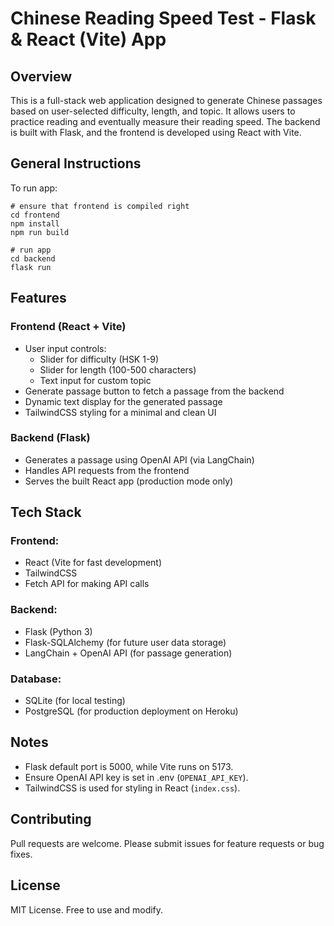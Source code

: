 # Chinese Reading Speed Test - Flask & React (Vite) App

## Overview

This is a full-stack web application designed to generate Chinese passages based on user-selected difficulty, length, and topic. It allows users to practice reading and eventually measure their reading speed. The backend is built with Flask, and the frontend is developed using React with Vite.

## General Instructions

To run app:
```
# ensure that frontend is compiled right
cd frontend
npm install
npm run build

# run app
cd backend
flask run
```

## Features

### Frontend (React + Vite)

* User input controls:
    * Slider for difficulty (HSK 1-9)
    * Slider for length (100-500 characters)
    * Text input for custom topic
* Generate passage button to fetch a passage from the backend
* Dynamic text display for the generated passage
* TailwindCSS styling for a minimal and clean UI

### Backend (Flask)

* Generates a passage using OpenAI API (via LangChain)
* Handles API requests from the frontend
* Serves the built React app (production mode only)

## Tech Stack

### Frontend:

* React (Vite for fast development)
* TailwindCSS
* Fetch API for making API calls

### Backend:

* Flask (Python 3)
* Flask-SQLAlchemy (for future user data storage)
* LangChain + OpenAI API (for passage generation)

### Database:

* SQLite (for local testing) 
* PostgreSQL (for production deployment on Heroku)

## Notes

* Flask default port is 5000, while Vite runs on 5173.
* Ensure OpenAI API key is set in .env (`OPENAI_API_KEY`).
* TailwindCSS is used for styling in React (`index.css`).

## Contributing

Pull requests are welcome. Please submit issues for feature requests or bug fixes.

## License

MIT License. Free to use and modify.